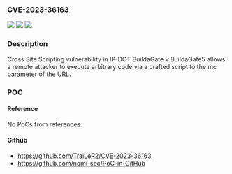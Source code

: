 ### [CVE-2023-36163](https://cve.mitre.org/cgi-bin/cvename.cgi?name=CVE-2023-36163)
![](https://img.shields.io/static/v1?label=Product&message=n%2Fa&color=blue)
![](https://img.shields.io/static/v1?label=Version&message=n%2Fa&color=blue)
![](https://img.shields.io/static/v1?label=Vulnerability&message=n%2Fa&color=brighgreen)

### Description

Cross Site Scripting vulnerability in IP-DOT BuildaGate v.BuildaGate5 allows a remote attacker to execute arbitrary code via a crafted script to the mc parameter of the URL.

### POC

#### Reference
No PoCs from references.

#### Github
- https://github.com/TraiLeR2/CVE-2023-36163
- https://github.com/nomi-sec/PoC-in-GitHub

